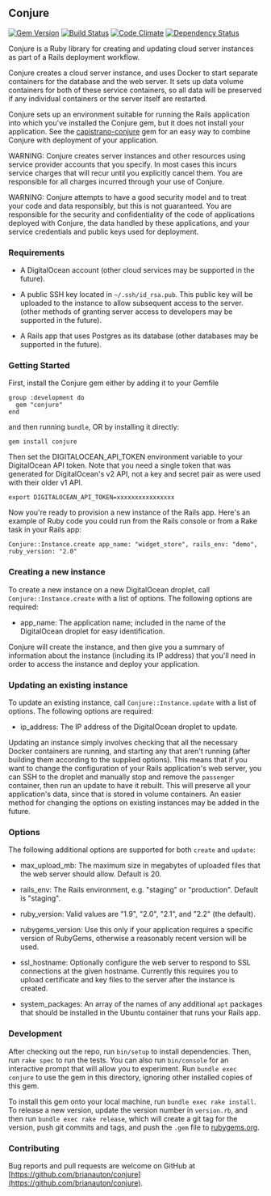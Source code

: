 ## Conjure
[![Gem Version](https://badge.fury.io/rb/conjure.png)](http://badge.fury.io/rb/conjure)
[![Build Status](https://travis-ci.org/brianauton/conjure.png?branch=master)](https://travis-ci.org/brianauton/conjure)
[![Code Climate](https://codeclimate.com/github/brianauton/conjure.png)](https://codeclimate.com/github/brianauton/conjure)
[![Dependency Status](https://gemnasium.com/brianauton/conjure.png)](https://gemnasium.com/brianauton/conjure)

Conjure is a Ruby library for creating and updating cloud server instances as part of a Rails deployment workflow.

Conjure creates a cloud server instance, and uses Docker to start separate containers for the database and the web server. It sets up data volume containers for both of these service containers, so all data will be preserved if any individual containers or the server itself are restarted.

Conjure sets up an environment suitable for running the Rails application into which you've installed the Conjure gem, but it does not install your application. See the [capistrano-conjure](https://github.com/brianauton/capistrano-conjure) gem for an easy way to combine Conjure with deployment of your application.

WARNING: Conjure creates server instances and other resources using service provider accounts that you specify. In most cases this incurs service charges that will recur until you explicitly cancel them. You are responsible for all charges incurred through your use of Conjure.

WARNING: Conjure attempts to have a good security model and to treat your code and data responsibly, but this is not guaranteed. You are responsible for the security and confidentiality of the code of applications deployed with Conjure, the data handled by these applications, and your service credentials and public keys used for deployment.

### Requirements

* A DigitalOcean account (other cloud services may be supported in the future).

* A public SSH key located in `~/.ssh/id_rsa.pub`. This public key will be uploaded to the instance to allow subsequent access to the server. (other methods of granting server access to developers may be supported in the future).

* A Rails app that uses Postgres as its database (other databases may be supported in the future).

### Getting Started

First, install the Conjure gem either by adding it to your Gemfile

    group :development do
      gem "conjure"
    end

and then running `bundle`, OR by installing it directly:

    gem install conjure

Then set the DIGITALOCEAN_API_TOKEN environment variable to your DigitalOcean API token. Note that you need a single token that was generated for DigitalOcean's v2 API, not a key and secret pair as were used with their older v1 API.

    export DIGITALOCEAN_API_TOKEN=xxxxxxxxxxxxxxxx

Now you're ready to provision a new instance of the Rails app. Here's an example of Ruby code you could run from the Rails console or from a Rake task in your Rails app:

    Conjure::Instance.create app_name: "widget_store", rails_env: "demo", ruby_version: "2.0"

### Creating a new instance

To create a new instance on a new DigitalOcean droplet, call `Conjure::Instance.create` with a list of options. The following options are required:

* app_name: The application name; included in the name of the DigitalOcean droplet for easy identification.

Conjure will create the instance, and then give you a summary of information about the instance (including its IP address) that you'll need in order to access the instance and deploy your application.

### Updating an existing instance

To update an existing instance, call `Conjure::Instance.update` with a list of options. The following options are required:

* ip_address: The IP address of the DigitalOcean droplet to update.

Updating an instance simply involves checking that all the necessary Docker containers are running, and starting any that aren't running (after building them according to the supplied options). This means that if you want to change the configuration of your Rails application's web server, you can SSH to the droplet and manually stop and remove the `passenger` container, then run an update to have it rebuilt. This will preserve all your application's data, since that is stored in volume containers. An easier method for changing the options on existing instances may be added in the future.

### Options

The following additional options are supported for both `create` and `update`:

* max_upload_mb: The maximum size in megabytes of uploaded files that the web server should allow. Default is 20.

* rails_env: The Rails environment, e.g. "staging" or "production". Default is "staging".

* ruby_version: Valid values are "1.9", "2.0", "2.1", and "2.2" (the default).

* rubygems_version: Use this only if your application requires a specific version of RubyGems, otherwise a reasonably recent version will be used.

* ssl_hostname: Optionally configure the web server to respond to SSL connections at the given hostname. Currently this requires you to upload certificate and key files to the server after the instance is created.

* system_packages: An array of the names of any additional `apt` packages that should be installed in the Ubuntu container that runs your Rails app.

### Development

After checking out the repo, run `bin/setup` to install dependencies. Then, run `rake spec` to run the tests. You can also run `bin/console` for an interactive prompt that will allow you to experiment. Run `bundle exec conjure` to use the gem in this directory, ignoring other installed copies of this gem.

To install this gem onto your local machine, run `bundle exec rake install`. To release a new version, update the version number in `version.rb`, and then run `bundle exec rake release`, which will create a git tag for the version, push git commits and tags, and push the `.gem` file to [rubygems.org](https://rubygems.org).

### Contributing

Bug reports and pull requests are welcome on GitHub at [https://github.com/brianauton/conjure](https://github.com/brianauton/conjure).
